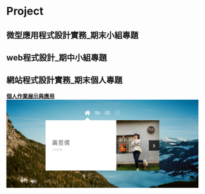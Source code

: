 # Project
## 微型應用程式設計實務_期末小組專題


## web程式設計_期中小組專題

## 網站程式設計實務_期末個人專題
<a href="https://rebecca931.github.io/project2022/#" target="blank"><B>個人作業展示與應用</B></a> <BR>
[![IMAGE ALT TEXT](2022.jpg)](https://rebecca931.github.io/project2022/#)
